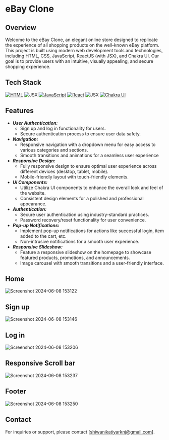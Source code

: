 # eBay Clone
## Overview
   Welcome to the eBay Clone, an elegant online store designed to replicate the experience of all shopping products on the well-known eBay platform. This project is built using modern web development tools and technologies, including HTML, CSS, JavaScript, ReactJS (with JSX), and Chakra UI. Our goal is to provide users with an intuitive, visually appealing, and secure shopping experience.
## Tech Stack
[![HTML](https://img.shields.io/badge/HTML-%23E34F26.svg?style=for-the-badge&logo=html5&logoColor=white)](https://developer.mozilla.org/en-US/docs/Web/HTML)
<img alt="JSX" src="https://camo.githubusercontent.com/5f8a5e388c5d1754036cfc3576118ae0973d7fb981b80104e7dccdc615134ff1/68747470733a2f2f696d672e736869656c64732e696f2f62616467652f435353332d2532333135373242362e7376673f7374796c653d666f722d7468652d6261646765266c6f676f3d63737333266c6f676f436f6c6f723d7768697465"/>
[![JavaScript](https://img.shields.io/badge/JavaScript-%23F7DF1E.svg?style=for-the-badge&logo=javascript&logoColor=black)](https://developer.mozilla.org/en-US/docs/Web/JavaScript)
[![React](https://img.shields.io/badge/React-%2361DAFB.svg?style=for-the-badge&logo=react&logoColor=white)](https://reactjs.org/)
<img alt="JSX" src="https://img.shields.io/badge/JSX-%2300D8FF.svg?style=for-the-badge&logo=react&logoColor=white"/>
[![Chakra UI](https://img.shields.io/badge/Chakra_UI-%23319795.svg?style=for-the-badge&logo=chakra-ui&logoColor=white)](https://chakra-ui.com/)

## Features
* ***User Authentication:***
  * Sign up and log in functionality for users.
  * Secure authentication process to ensure user data safety.
* ***Navigation:***
   * Responsive navigation with a dropdown menu for easy access to various categories and sections.
   * Smooth transitions and animations for a seamless user experience
* ***Responsive Design:***
   * Fully responsive design to ensure optimal user experience across different devices (desktop, tablet, mobile).
  * Mobile-friendly layout with touch-friendly elements.
* ***UI Components:***
  * Utilize Chakra UI components to enhance the overall look and feel of the website.
  * Consistent design elements for a polished and professional appearance.
* ***Authentication:***
  * Secure user authentication using industry-standard practices.
  * Password recovery/reset functionality for user convenience.
* ***Pop-up Notifications:***
   * Implement pop-up notifications for actions like successful login, item added to the cart, etc.
  * Non-intrusive notifications for a smooth user experience.
* ***Responsive Slideshow:***
    * Feature a responsive slideshow on the homepage to showcase featured products, promotions, and announcements.
  * Image carousel with smooth transitions and a user-friendly interface.
 
## Home
![Screenshot 2024-06-08 153122](https://github.com/Shiwanikatiyar/Ebay/assets/140407254/511980ed-9c06-43ab-8c8a-2de99d716a07)
## Sign up
![Screenshot 2024-06-08 153146](https://github.com/Shiwanikatiyar/Ebay/assets/140407254/1c9770b0-b26f-48e2-b8a9-ca085e318267)
## Log in
![Screenshot 2024-06-08 153206](https://github.com/Shiwanikatiyar/Ebay/assets/140407254/9a8891e7-acfd-4f59-b026-44ac11cebd90)
## Responsive Scroll bar
![Screenshot 2024-06-08 153237](https://github.com/Shiwanikatiyar/Ebay/assets/140407254/ce58e427-d984-4799-8808-0930949c6abc)
## Footer
![Screenshot 2024-06-08 153250](https://github.com/Shiwanikatiyar/Ebay/assets/140407254/3b62b074-fade-44d2-bc8a-7fedc541d883)

## Contact
For inquiries or support, please contact [shiwanikatiyarknj@gmail.com].
